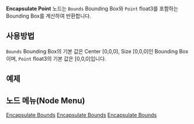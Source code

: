 <languages></languages>

**Encapsulate Point** 노드는 `Bounds` Bounding Box와 `Point` float3를
포함하는 Bounding Box를 계산하여 반환합니다.

## 사용방법

`Bounds` Bounding Box의 기본 값은 Center \[0,0,0\], Size \[0,0,0\]인
Bounding Box 이며, `Point` float3의 기본 값은 \[0,0,0\]입니다.

## 예제

## 노드 메뉴(Node Menu)

[Encapsulate Bounds](Category:Protoflux{{#translation:}} "wikilink")
[Encapsulate
Bounds](Category:Protoflux:Transform{{#translation:}} "wikilink")
[Encapsulate Bounds](Category:NodeMenu{{#translation:}} "wikilink")